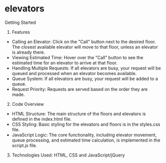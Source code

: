 # elevators

Getting Started

1) Features

- Calling an Elevator: Click on the "Call" button next to the desired floor. The closest available elevator will move to that floor, unless an elevator is already there.
- Viewing Estimated Time: Hover over the "Call" button to see the estimated time for an elevator to arrive at that floor.
- Handling Multiple Requests: If all elevators are busy, your request will be queued and processed when an elevator becomes available.
- Queue System: If all elevators are busy, your request will be added to a queue.
- Request Priority: Requests are served based on the order they are made.


2) Code Overview

- HTML Structure: The main structure of the floors and elevators is defined in the index.html file.
- CSS Styling: Basic styling for the elevators and floors is in the styles.css file.
- JavaScript Logic: The core functionality, including elevator movement, queue processing, and estimated time calculation, is implemented in the script.js file.

3) Technologies Used: HTML, CSS and JavaScript/jQuery
